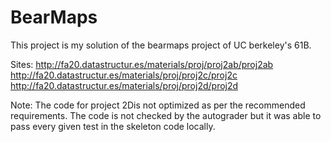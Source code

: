 # BearMaps

This project is my solution of the bearmaps project of UC berkeley's 61B.

Sites:
http://fa20.datastructur.es/materials/proj/proj2ab/proj2ab
http://fa20.datastructur.es/materials/proj/proj2c/proj2c
http://fa20.datastructur.es/materials/proj/proj2d/proj2d



Note:
The code for project 2Dis not optimized as per the recommended requirements.
The code is not checked by the autograder but it was able to pass every given test in the skeleton code locally.
